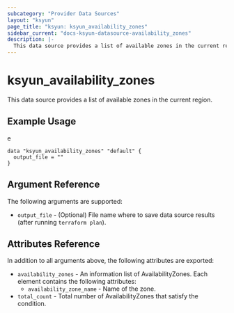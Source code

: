 ```yaml
---
subcategory: "Provider Data Sources"
layout: "ksyun"
page_title: "ksyun: ksyun_availability_zones"
sidebar_current: "docs-ksyun-datasource-availability_zones"
description: |-
  This data source provides a list of available zones in the current region.
---
```


# ksyun_availability_zones

This data source provides a list of available zones in the current region.

## Example Usage

e

```hcl
data "ksyun_availability_zones" "default" {
  output_file = ""
}
```

## Argument Reference

The following arguments are supported:

* `output_file` - (Optional) File name where to save data source results (after running `terraform plan`).

## Attributes Reference

In addition to all arguments above, the following attributes are exported:

* `availability_zones` - An information list of AvailabilityZones. Each element contains the following attributes:
  * `availability_zone_name` - Name of the zone.
* `total_count` - Total number of AvailabilityZones that satisfy the condition.


